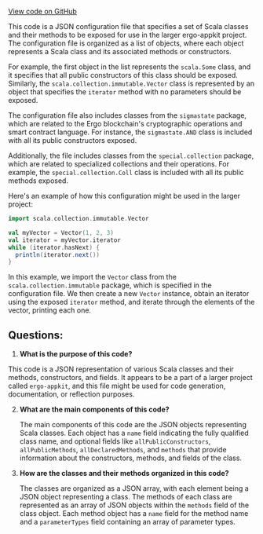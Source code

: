 [View code on GitHub](https://github.com/ergoplatform/ergo-appkit/src/main/resources/META-INF/native-image/sigmastate/reflect-config.json)

This code is a JSON configuration file that specifies a set of Scala classes and their methods to be exposed for use in the larger ergo-appkit project. The configuration file is organized as a list of objects, where each object represents a Scala class and its associated methods or constructors.

For example, the first object in the list represents the `scala.Some` class, and it specifies that all public constructors of this class should be exposed. Similarly, the `scala.collection.immutable.Vector` class is represented by an object that specifies the `iterator` method with no parameters should be exposed.

The configuration file also includes classes from the `sigmastate` package, which are related to the Ergo blockchain's cryptographic operations and smart contract language. For instance, the `sigmastate.AND` class is included with all its public constructors exposed.

Additionally, the file includes classes from the `special.collection` package, which are related to specialized collections and their operations. For example, the `special.collection.Coll` class is included with all its public methods exposed.

Here's an example of how this configuration might be used in the larger project:

```scala
import scala.collection.immutable.Vector

val myVector = Vector(1, 2, 3)
val iterator = myVector.iterator
while (iterator.hasNext) {
  println(iterator.next())
}
```

In this example, we import the `Vector` class from the `scala.collection.immutable` package, which is specified in the configuration file. We then create a new `Vector` instance, obtain an iterator using the exposed `iterator` method, and iterate through the elements of the vector, printing each one.
## Questions: 
 1. **What is the purpose of this code?**

   This code is a JSON representation of various Scala classes and their methods, constructors, and fields. It appears to be a part of a larger project called `ergo-appkit`, and this file might be used for code generation, documentation, or reflection purposes.

2. **What are the main components of this code?**

   The main components of this code are the JSON objects representing Scala classes. Each object has a `name` field indicating the fully qualified class name, and optional fields like `allPublicConstructors`, `allPublicMethods`, `allDeclaredMethods`, and `methods` that provide information about the constructors, methods, and fields of the class.

3. **How are the classes and their methods organized in this code?**

   The classes are organized as a JSON array, with each element being a JSON object representing a class. The methods of each class are represented as an array of JSON objects within the `methods` field of the class object. Each method object has a `name` field for the method name and a `parameterTypes` field containing an array of parameter types.